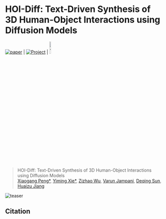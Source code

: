 
# HOI-Diff: Text-Driven Synthesis of 3D Human-Object Interactions using Diffusion Models

<!-- ### [Project Page](https://neu-vi.github.io/) | [Paper](https://arxiv.org/abs/xxx) -->

<a href="https://openaccess.thecvf.com/content/"><img alt="paper" src="https://img.shields.io/badge/arXiv-red?logo=arXiv&logoColor=black"></a> \|
<a href="https://neu-vi.github.io/HOI-Diff/"><img alt="Project" src="https://img.shields.io/badge/-Project%20Page-lightgrey?logo=Google%20Chrome&color=yellow&logoColor=white"></a> \| 
<a ><img src="https://visitor-badge.laobi.icu/badge?page_id=neu-vi.HOI-Diff" width="10%" alt="visitor badge"/></a>
<!-- <a href="https://youtu.be/iyf1kzpRiHs"><img alt="video" src="https://img.shields.io/badge/Video-red?logo=youtube&logoColor=black"></a> <br> -->


> HOI-Diff: Text-Driven Synthesis of 3D Human-Object Interactions using Diffusion Models  
> [Xiaogang Peng*](https://xiaogangpeng.github.io), [Yiming Xie*](https://ymingxie.github.io), [Zizhao Wu](http://zizhao.me/), [Varun Jampani](https://varunjampani.github.io/), [Deqing Sun](https://deqings.github.io/), [Huaizu Jiang](https://jianghz.me/)    

![teaser](assets/teaser.png)


## Citation

<!-- ```bibtex
@misc{xie2023omnicontrol,
  title={OmniControl: Control Any Joint at Any Time for Human Motion Generation},
  author={Yiming Xie and Varun Jampani and Lei Zhong and Deqing Sun and Huaizu Jiang},
  year={2023},
  eprint={2310.08580},
  archivePrefix={arXiv},
}
``` -->
